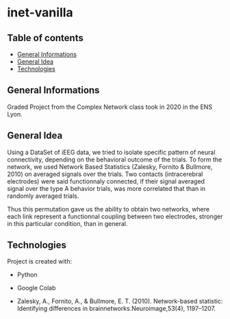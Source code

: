 # inet-vanilla


## Table of contents
* [General Informations](#general-info)
* [General Idea](#aim)
* [Technologies](#technologies)


## General Informations

Graded Project from the Complex Network class took in 2020 in the ENS Lyon.

## General Idea
Using a DataSet of iEEG data, we tried to isolate specific pattern of neural connectivity, depending on the behavioral outcome of the trials.
To form the network, we used Network Based Statistics (Zalesky, Fornito & Bullmore, 2010) on averaged signals over the trials.
Two contacts (intracerebral electrodes) were said functionnaly connected, if their signal averaged signal over the type A behavior trials, was more correlated that than in randomly averaged trials.

Thus this permutation gave us the ability to obtain two networks, where each link represent a functionnal coupling between two electrodes, stronger in this particular condition, than in general.

## Technologies
Project is created with:
* Python
* Google Colab

* Zalesky, A., Fornito, A., & Bullmore, E. T. (2010). Network-based statistic: Identifying differences in brainnetworks.Neuroimage,53(4), 1197–1207.
